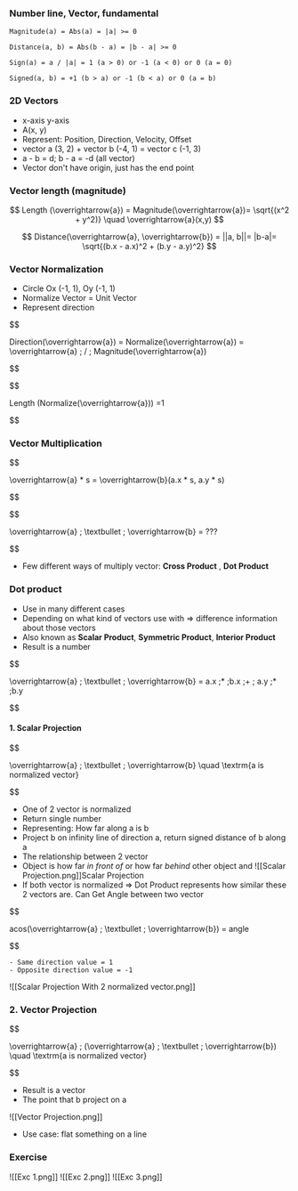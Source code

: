 ### Number line, Vector, fundamental

	Magnitude(a) = Abs(a) = |a| >= 0
	
	Distance(a, b) = Abs(b - a) = |b - a| >= 0
	
	Sign(a) = a / |a| = 1 (a > 0) or -1 (a < 0) or 0 (a = 0)
	
	Signed(a, b) = +1 (b > a) or -1 (b < a) or 0 (a = b)

### 2D Vectors

- x-axis y-axis
- A(x, y) 
- Represent: Position, Direction, Velocity, Offset
- vector a (3, 2) + vector b (-4, 1) = vector c (-1, 3)
- a - b = d; b - a = -d (all vector)
- Vector don't have origin, just has the end point

### Vector length (magnitude)


$$
Length (\overrightarrow{a})  = Magnitude(\overrightarrow{a})= \sqrt{(x^2 + y^2)} \quad \overrightarrow{a}(x,y)
$$

$$
Distance(\overrightarrow{a}, \overrightarrow{b}) = ||a, b||= |b-a|=  \sqrt{(b.x - a.x)^2 + (b.y - a.y)^2}
$$

### Vector Normalization

- Circle Ox (-1, 1), Oy (-1, 1)
- Normalize Vector = Unit Vector
- Represent direction
 
$$

Direction(\overrightarrow{a}) = Normalize(\overrightarrow{a}) = \overrightarrow{a}  \; / \; Magnitude(\overrightarrow{a})

$$

$$

Length (Normalize(\overrightarrow{a})) =1

$$
### Vector Multiplication

$$

\overrightarrow{a} * s = \overrightarrow{b}(a.x * s, a.y * s)

$$

$$

\overrightarrow{a} \; \textbullet \; \overrightarrow{b} = ???

$$

- Few different ways of multiply vector: __Cross Product__ , __Dot Product__

### Dot product

- Use in many different cases
- Depending on what kind of vectors use with => difference information about those vectors
- Also known as __Scalar Product__, __Symmetric Product__, __Interior Product__
- Result is a number

$$

\overrightarrow{a} \; \textbullet \; \overrightarrow{b}  = a.x \;* \;b.x \;+ \; a.y \;* \;b.y

$$
#### 1. Scalar Projection

$$

\overrightarrow{a} \; \textbullet \; \overrightarrow{b}     \quad \textrm{a is normalized vector}

$$
 - One of 2 vector is normalized
 - Return single number
 - Representing: How far along a is b
 - Project b on infinity line of direction a, return signed distance of b along a
 - The relationship between 2 vector
 - Object is how far _in front of_ or how far _behind_ other object and 
 ![[Scalar Projection.png]]Scalar Projection
- If both vector is normalized => Dot Product represents how similar these 2 vectors are. Can Get Angle between two vector

$$

acos(\overrightarrow{a} \; \textbullet \; \overrightarrow{b}) = angle

$$

	- Same direction value = 1
	- Opposite direction value = -1
![[Scalar Projection With 2 normalized vector.png]]

### 2. Vector Projection

$$

\overrightarrow{a} \; (\overrightarrow{a} \; \textbullet \; \overrightarrow{b})     \quad \textrm{a is normalized vector}

$$
- Result is a vector
- The point that b project on a

![[Vector Projection.png]]

- Use case: flat something on a line

### Exercise

![[Exc 1.png]]
![[Exc 2.png]]
![[Exc 3.png]]